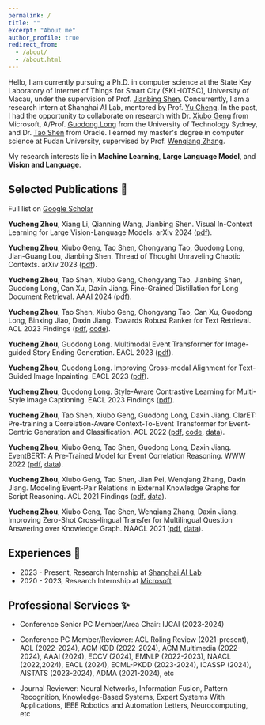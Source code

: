 ```yaml
---
permalink: /
title: ""
excerpt: "About me"
author_profile: true
redirect_from: 
  - /about/
  - /about.html
---
```


Hello, I am currently pursuing a Ph.D. in computer science at the State Key Laboratory of Internet of Things for Smart City (SKL-IOTSC), University of Macau, under the supervision of Prof. [Jianbing Shen](https://scholar.google.com/citations?user=_Q3NTToAAAAJ&hl=en). Concurrently, I am a research intern at Shanghai AI Lab, mentored by Prof. [Yu Cheng](https://ych133.github.io/). In the past, I had the opportunity to collaborate on research with Dr. [Xiubo Geng](https://xiubo0211.github.io/) from Microsoft, A/Prof. [Guodong Long](https://guodonglong.github.io/) from the University of Technology Sydney, and Dr. [Tao Shen](https://scholar.google.com/citations?user=SegyX9AAAAAJ&hl=en) from Oracle. I earned my master's degree in computer science at Fudan University, supervised by Prof. [Wenqiang Zhang](http://www.fudanroilab.com/2021/07/01/WenqiangZhang.html).

My research interests lie in **Machine Learning**, **Large Language Model**, and **Vision and Language**.
<!-- ## News <g-emoji class="g-emoji" alias="memo" fallback-src="https://github.githubassets.com/images/icons/emoji/unicode/1f525.png">🔥</g-emoji> -->
<!-- timetable and other -->



## Selected Publications <g-emoji class="g-emoji" alias="memo" fallback-src="https://github.githubassets.com/images/icons/emoji/unicode/1f4dd.png">📝</g-emoji>
Full list on [Google Scholar](https://scholar.google.com/citations?hl=en&user=nnbFqRAAAAAJ)

**Yucheng Zhou**, Xiang Li, Qianning Wang, Jianbing Shen. Visual In-Context Learning for Large Vision-Language Models. arXiv 2024 ([pdf](https://arxiv.org/pdf/2402.11574.pdf)).

**Yucheng Zhou**, Xiubo Geng, Tao Shen, Chongyang Tao, Guodong Long, Jian-Guang Lou, Jianbing Shen. Thread of Thought Unraveling Chaotic Contexts. arXiv 2023 ([pdf](https://arxiv.org/pdf/2311.08734.pdf)).

**Yucheng Zhou**, Tao Shen, Xiubo Geng, Chongyang Tao, Jianbing Shen, Guodong Long, Can Xu, Daxin Jiang. Fine-Grained Distillation for Long Document Retrieval. AAAI 2024 ([pdf](https://arxiv.org/pdf/2212.10423.pdf)).

**Yucheng Zhou**, Tao Shen, Xiubo Geng, Chongyang Tao, Can Xu, Guodong Long, Binxing Jiao, Daxin Jiang. Towards Robust Ranker for Text Retrieval. ACL 2023 Findings ([pdf](https://arxiv.org/pdf/2206.08063.pdf), [code](https://huggingface.co/YCZhou/R2ANKER)).

**Yucheng Zhou**, Guodong Long. Multimodal Event Transformer for Image-guided Story Ending Generation. EACL 2023 ([pdf](https://aclanthology.org/2023.eacl-main.249.pdf)).

**Yucheng Zhou**, Guodong Long. Improving Cross-modal Alignment for Text-Guided Image Inpainting. EACL 2023 ([pdf](https://aclanthology.org/2023.eacl-main.250.pdf)).

**Yucheng Zhou**, Guodong Long. Style-Aware Contrastive Learning for Multi-Style Image Captioning. EACL 2023 Findings ([pdf](https://aclanthology.org/2023.findings-eacl.169.pdf)).

**Yucheng Zhou**, Tao Shen, Xiubo Geng, Guodong Long, Daxin Jiang. ClarET: Pre-training a Correlation-Aware Context-To-Event Transformer for Event-Centric Generation and Classification. ACL 2022 ([pdf](https://aclanthology.org/2022.acl-long.183.pdf), [code](https://aclanthology.org/2022.acl-long.183/), [data](https://github.com/yczhou001/ClarET)).

**Yucheng Zhou**, Xiubo Geng, Tao Shen, Guodong Long, Daxin Jiang. EventBERT: A Pre-Trained Model for Event Correlation Reasoning. WWW 2022 ([pdf](https://dl.acm.org/doi/abs/10.1145/3485447.3511928), [data](https://github.com/yczhou001/ClarET)).

**Yucheng Zhou**, Xiubo Geng, Tao Shen, Jian Pei, Wenqiang Zhang, Daxin Jiang. Modeling Event-Pair Relations in External Knowledge Graphs for Script Reasoning. ACL 2021 Findings ([pdf](https://aclanthology.org/2021.findings-acl.403.pdf), [data](https://github.com/yczhou001/ClarET)).

**Yucheng Zhou**, Xiubo Geng, Tao Shen, Wenqiang Zhang, Daxin Jiang. Improving Zero-Shot Cross-lingual Transfer for Multilingual Question Answering over Knowledge Graph. NAACL 2021 ([pdf](https://aclanthology.org/2021.naacl-main.465.pdf), [data](https://github.com/yczhou001/Multilingual-KBQA-Dataset)).




## Experiences <g-emoji class="g-emoji" alias="briefcase" fallback-src="https://github.githubassets.com/images/icons/emoji/unicode/1f4bc.png">💼</g-emoji>

- 2023 - Present, Research Internship at [Shanghai AI Lab](https://www.shlab.org.cn/)
- 2020 - 2023, Research Internship at [Microsoft](https://careers.microsoft.com/v2/global/en/locations/beijing.html)




## Professional Services <g-emoji class="g-emoji" alias="briefcase" fallback-src="https://github.githubassets.com/images/icons/emoji/unicode/2728.png">✨</g-emoji>

- Conference Senior PC Member/Area Chair: 
IJCAI (2023-2024) 

- Conference PC Member/Reviewer: 
ACL Roling Review (2021-present), ACL (2022-2024), ACM KDD (2022-2024), ACM Multimedia (2022-2024), AAAI (2024), ECCV (2024), EMNLP (2022-2023), NAACL (2022,2024), EACL (2024), ECML-PKDD (2023-2024), ICASSP (2024), AISTATS (2023-2024), ADMA (2021-2024), etc

- Journal Reviewer: 
Neural Networks, Information Fusion, Pattern Recognition, Knowledge-Based Systems, Expert Systems With Applications, IEEE Robotics and Automation Letters, Neurocomputing, etc

<script type='text/javascript' id='clustrmaps' src='//cdn.clustrmaps.com/map_v2.js?cl=ffffff&w=350&t=tt&d=Nnem6cnBKrTWlQflRw_36Uq6Iy-QmEldmoz6Wszl1xY&co=2d78ad&cmo=3acc3a&cmn=ff5353&ct=ffffff'></script>